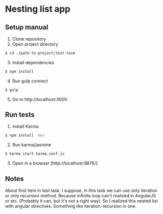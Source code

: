 # Nesting list app

## Setup manual

1. Clone repository
2. Open project directory
```sh
$ cd ./path-to-project/test-task
```
3. Install dependencies
```sh
$ npm install
```
4. Run gulp connect
```sh
$ gulp
```
5. Go to http://localhost:3000

## Run tests

1. Install Karma
```sh
$ npm install -dev
```
2. Run karma/jasmine
```sh
$ karma start karma.conf.js
```
3. Open in a browser [http://localhost:9876/]

## Notes

About first item in test task. I suppose, in this task we can use only iteration or only recursion method. Because infinite loop can't realized in AngularJS or etc. (Probably it can, but it's not a right way). So I realized this nested list with angular directives. Something like iteration-recursion in one.
